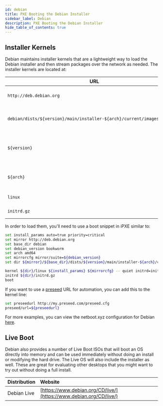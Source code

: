 ```yaml
---
id: debian
title: PXE Booting the Debian Installer
sidebar_label: Debian
description: PXE Booting the Debian Installer
hide_table_of_contents: true
---
```


## Installer Kernels

Debian maintains installer kernels that are a lightweight way to load the Debian installer and then stream packages over the network as needed. The installer kernels are located at:

| URL | Description |
| --- | ----------- |
| `http://deb.debian.org` | Base URL for Debian mirrors |
| `debian/dists/${version}/main/installer-${arch}/current/images/netboot/` | Directory containing the installer kernels |
| `${version}` | Version (e.g., bullseye, bookworm, etc) |
| `${arch}` | Architecture (e.g., amd64, arm64) |
| `linux` | Kernel filename |
| `initrd.gz` | Initrd filename |

In order to load them, you'll need to use a boot snippet in iPXE similar to:

```bash
set install_params auto=true priority=critical
set mirror http://deb.debian.org
set base_dir debian
set debian_version bookworm
set arch amd64
set mirrorcfg mirror/suite=${debian_version}
set dir ${mirror}/${base_dir}/dists/${version}/main/installer-${arch}/current/images/netboot/debian-installer/amd64/

kernel ${dir}/linux ${install_params} ${mirrorcfg} -- quiet initrd=initrd.gz
initrd ${dir}/initrd.gz
boot
```

If you want to use a [preseed](https://www.debian.org/releases/stable/amd64/apb.en.html) URL for automation, you can add this to the kernel line:

```bash
set preseedurl http://my.preseed.com/preseed.cfg
preseed/url=${preseedurl}
```

For more examples, you can view the netboot.xyz configuration for Debian [here](https://github.com/cloud-init-pxe/cloud-init-pxe/blob/master/roles/netbootxyz/templates/menu/debian.ipxe.j2).

## Live Boot

Debian also provides a number of Live Boot ISOs that will boot an OS directly into memory and can be used immediately without doing an install or modifying the hard drive. The Live OS will also include the installer as well. These are great for evaluating other desktops that you might want to try out without doing a full install.

| Distribution | Website |
| :--- | :--- |
| Debian Live | [https://www.debian.org/CD/live/](https://www.debian.org/CD/live/) |
